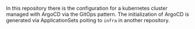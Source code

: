 In this repository there is the configuration for a kubernetes cluster managed with ArgoCD via the GitOps pattern. The initialization of ArgoCD is generated via ApplicationSets poiting to `infra` in another repository.
